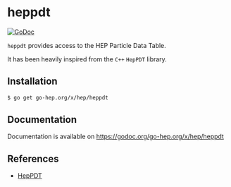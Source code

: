 heppdt
======

[![GoDoc](https://godoc.org/go-hep.org/x/hep/heppdt?status.svg)](https://godoc.org/go-hep.org/x/hep/heppdt)

`heppdt` provides access to the HEP Particle Data Table.

It has been heavily inspired from the `C++` `HepPDT` library.

## Installation

```sh
$ go get go-hep.org/x/hep/heppdt
```

## Documentation

Documentation is available on https://godoc.org/go-hep.org/x/hep/heppdt


## References

- [HepPDT](http://lcgapp.cern.ch/project/simu/HepPDT/)
